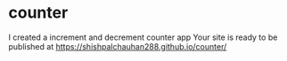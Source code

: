 # counter
I created a increment and decrement counter app
Your site is ready to be published at https://shishpalchauhan288.github.io/counter/
